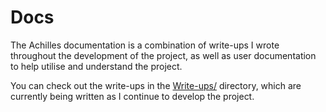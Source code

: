 # Docs

The Achilles documentation is a combination of write-ups I wrote throughout the development of the project, as well as user documentation to help utilise and understand the project.

You can check out the write-ups in the [Write-ups/](Write-ups/) directory, which are currently being written as I continue to develop the project.